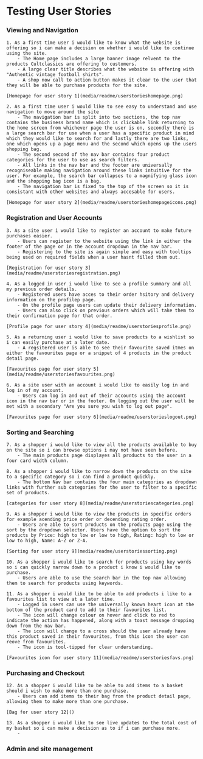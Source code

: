 # Testing User Stories

### Viewing and Navigation
    1. As a first time user i would like to know what the website is offering so i can make a decision on whether i would like to continue using the site.
        - The Home page includes a large banner image relvent to the products Cultclassics are offering to customers. 
        - A large clear title describes what the website is offering with "Authentic vintage football shirts".
        - A shop now call to action button makes it clear to the user that they will be able to purchase products for the site. 

    [Homepage for user story 1](media/readme/userstorieshomepage.png)

    2. As a first time user i would like to see easy to understand and use navigation to move around the site
        - The navigation bar is split into two sections, the top nav contains the business brand name which is clickable link returning to the home screen from whichever page the user is on, secondly there is a large search bar for use when a user has a specific product in mind which they would like to search for and lastly there are two links, one which opens up a page menu and the second which opens up the users shopping bag. 
        - The second second of the nav bar contains four product categories for the user to use as search filters. 
        - All links in the nav bar and the footer are universally recogniseable making navigation around these links intuitive for the user. For example, the search bar collapses to a magnifying glass icon and the shopping bag icon is a bag. 
        - The navigation bar is fixed to the top of the screen so it is consistant with other websites and always accesable for users. 
    
    [Homepage for user story 2](media/readme/userstorieshomepageicons.png)

### Registration and User Accounts 
    3. As a site user i would like to register an account to make future purchases easier.
        - Users can register to the website using the link in either the footer of the page or in the account dropdown in the nav bar. 
        - Registering to the site is again simple and easy with tooltips being used on required fields when a user hasnt filled them out. 
    
    [Registration for user story 3](media/readme/userstoriesregistration.png)

    4. As a logged in user i would like to see a profile summary and all my previous order details.
        - Registered users have acces to their order hsitory and delivery information on the profilep page. 
        - On the profile page users can update their delivery information.
        - Users can also click on previous orders which will take them to their confirmation page for that order.
    
    [Profile page for user story 4](media/readme/userstoriesprofile.png)

    5. As a returning user i would like to save products to a wishlist so i can easily purchase at a later date.
        - A regsitered user is able to see their favourite saved itmes on either the favourites page or a snippet of 4 products in the product detail page. 

    [Favourites page for user story 5](media/readme/userstoriesfavourites.png)

    6. As a site user with an account i would like to easily log in and log in of my account.
        - Users can log in and out of their accounts using the account icon in the nav bar or in the footer. On logging out the user will be met with a secondary "Are you sure you wish to log out page". 
    
    [Favourites page for user story 6](media/readme/userstorieslogout.png)

### Sorting and Searching 
    7. As a shopper i would like to view all the products available to buy on the site so i can browse options i may not have seen before.
        - The main products page displayes all products to the user in a four card width column. 
    
    8. As a shopper i would like to narrow down the products on the site to a specific category so i can find a product quickly.
        - The bottom Nav bar contains the four main categories as dropdown links with further sub categories for the user to filter to a specific set of products. 

    [categories for user story 8](media/readme/userstoriescategories.png)

    9. As a shopper i would like to view the products in specific orders for example acending price order or decending rating order.
        - Users are able to sort products on the products page using the sort by the dropdown selector. Users have the option to sort the products by Price: high to low or low to high, Rating: high to low or low to high, Name: A-Z or Z-A.

    [Sorting for user story 9](media/readme/userstoriessorting.png)

    10. As a shopper i would like to search for products using key words so i can quickly narrow down to a product i know i would like to purchase.
        - Users are able to use the search bar in the top nav allowing them to search for products using keywords.
    
    11. As a shopper i would like to be able to add products i like to a favourites list to view at a later time.
        - Logged in users can use the universally known heart icon at the bottom of the product card to add to their favourites list.
        - The icon will change colour on hover and click to red to indicate the action has happened, along with a toast message dropping down from the nav bar.
        - The icon will change to a cross should the user already have this product saved in their favourites, from this icon the user can reove from favourites.
        - The icon is tool-tipped for clear understanding. 

    [Favourites icon for user story 11](media/readme/userstoriesfavs.png)

### Purchasing and Checkout

    12. As a shopper i would like to be able to add items to a basket should i wish to make more than one purchase.
        - Users can add items to their bag from the product detail page, allowing them to make more than one purchase. 

    [Bag for user story 12]()

    13. As a shopper i would like to see live updates to the total cost of my basket so i can make a decision as to if i can purchase more.
        - 

### Admin and site management 